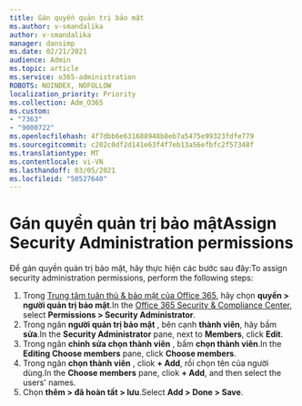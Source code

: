 ```yaml
---
title: Gán quyền quản trị bảo mật
ms.author: v-smandalika
author: v-smandalika
manager: dansimp
ms.date: 02/21/2021
audience: Admin
ms.topic: article
ms.service: o365-administration
ROBOTS: NOINDEX, NOFOLLOW
localization_priority: Priority
ms.collection: Adm_O365
ms.custom:
- "7363"
- "9000722"
ms.openlocfilehash: 4f7dbb6e631688948b8eb7a5475e99323fdfe779
ms.sourcegitcommit: c202c0df2d141e63f4f7eb13a56efbfc2f57348f
ms.translationtype: MT
ms.contentlocale: vi-VN
ms.lasthandoff: 03/05/2021
ms.locfileid: "50527640"
---
```

# <a name="assign-security-administration-permissions"></a><span data-ttu-id="71610-102">Gán quyền quản trị bảo mật</span><span class="sxs-lookup"><span data-stu-id="71610-102">Assign Security Administration permissions</span></span>

<span data-ttu-id="71610-103">Để gán quyền quản trị bảo mật, hãy thực hiện các bước sau đây:</span><span class="sxs-lookup"><span data-stu-id="71610-103">To assign security administration permissions, perform the following steps:</span></span>

1. <span data-ttu-id="71610-104">Trong [Trung tâm tuân thủ & bảo mật của Office 365](https://sip.protection.office.com/homepage), hãy chọn **quyền > người quản trị bảo mật**.</span><span class="sxs-lookup"><span data-stu-id="71610-104">In the [Office 365 Security & Compliance Center](https://sip.protection.office.com/homepage), select **Permissions > Security Administrator**.</span></span>
2. <span data-ttu-id="71610-105">Trong ngăn **người quản trị bảo mật** , bên cạnh **thành viên**, hãy bấm **sửa**.</span><span class="sxs-lookup"><span data-stu-id="71610-105">In the **Security Administrator** pane, next to **Members**, click **Edit**.</span></span>
3. <span data-ttu-id="71610-106">Trong ngăn **chỉnh sửa chọn thành viên** , bấm **chọn thành viên**.</span><span class="sxs-lookup"><span data-stu-id="71610-106">In the **Editing Choose members** pane, click **Choose members**.</span></span>
4. <span data-ttu-id="71610-107">Trong ngăn **chọn thành viên** , cliok **+ Add**, rồi chọn tên của người dùng.</span><span class="sxs-lookup"><span data-stu-id="71610-107">In the **Choose members** pane, cliok **+ Add**, and then select the users' names.</span></span>
5. <span data-ttu-id="71610-108">Chọn **thêm > đã hoàn tất > lưu**.</span><span class="sxs-lookup"><span data-stu-id="71610-108">Select **Add > Done > Save**.</span></span>